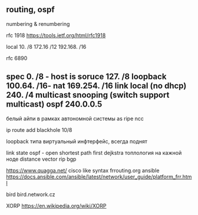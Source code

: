 ## routing, ospf

numbering & renumbering

rfc 1918
https://tools.ietf.org/html/rfc1918

local
10. /8 
172.16 /12
192.168. /16


rfc 6890

spec
0. /8 - host is soruce
127. /8 loopback
100.64. /16-  nat
169.254. /16 link local (no dhcp)
240. /4 multicast
  snooping (switch support multicast)
  ospf 240.0.0.5
-------------------------

белый айпи
  в рамках автономной системы
  as ripe ncc


ip route add blackhole 10/8

loopback
  типа виртуальный инфтерфейс, всегда поднят

link state
  ospf - open shortest path first
    dejkstra
  топлология на кажной ноде
distance vector
  rip
bgp

https://www.quagga.net/
  cisco like syntax
  frrouting.org
    ansible https://docs.ansible.com/ansible/latest/network/user_guide/platform_frr.html

bird 
  bird.network.cz

XORP
  https://en.wikipedia.org/wiki/XORP

